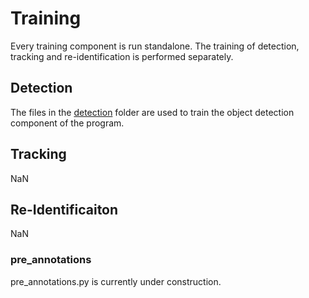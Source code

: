 # Training

Every training component is run standalone. The training of detection, tracking and re-identification
is performed separately.

## Detection

The files in the [detection](detection/README.md) folder are used to train the object detection component
of the program.

## Tracking

NaN

## Re-Identificaiton

NaN

### pre_annotations

pre_annotations.py is currently under construction.